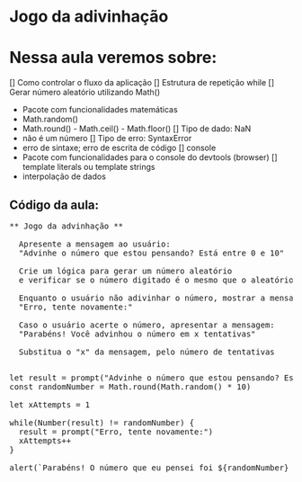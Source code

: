 # Jogo da adivinhação

# Nessa aula veremos sobre:

[] Como controlar o fluxo da aplicação
[] Estrutura de repetição while
[] Gerar número aleatório utilizando Math()

- Pacote com funcionalidades matemáticas
- Math.random()
- Math.round() - Math.ceil() - Math.floor()
[] Tipo de dado: NaN
- não é um número
[] Tipo de erro: SyntaxError
- erro de sintaxe; erro de escrita de código
[] console
- Pacote com funcionalidades para o console do devtools (browser)
[] template literals ou template strings
- interpolação de dados

## Código da aula:

<pre>
** Jogo da advinhação **

  Apresente a mensagem ao usuário:
  "Advinhe o número que estou pensando? Está entre 0 e 10"

  Crie um lógica para gerar um número aleatório 
  e verificar se o número digitado é o mesmo que o aleatório gerado pelo sistema.

  Enquanto o usuário não adivinhar o número, mostrar a mensagem:
  "Erro, tente novamente:"

  Caso o usuário acerte o número, apresentar a mensagem:
  "Parabéns! Você advinhou o número em x tentativas"

  Substitua o "x" da mensagem, pelo número de tentativas
  </pre>

<pre>
let result = prompt("Advinhe o número que estou pensando? Está entre 0 e 10")
const randomNumber = Math.round(Math.random() * 10)

let xAttempts = 1

while(Number(result) != randomNumber) {
  result = prompt("Erro, tente novamente:")
  xAttempts++
}

alert(`Parabéns! O número que eu pensei foi ${randomNumber} e você advinhou o número em ${xAttempts} tentativas`)
</pre>
